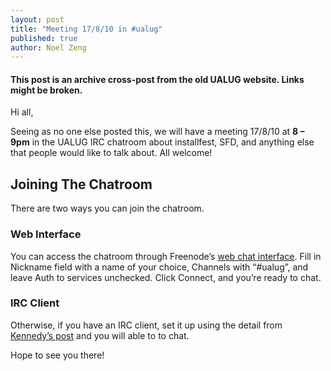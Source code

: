 ```yaml
---
layout: post
title: "Meeting 17/8/10 in #ualug"
published: true
author: Noel Zeng
---
```


#### This post is an archive cross-post from the old UALUG website. Links might be broken.

Hi all,

Seeing as no one else posted this, we will have a meeting 17/8/10 at **8 – 9pm** in the UALUG IRC chatroom about installfest, SFD, and anything else that people would like to talk about. All welcome!


Joining The Chatroom
--------------------

There are two ways you can join the chatroom.

### Web Interface

You can access the chatroom through Freenode’s [web chat interface](http://webchat.freenode.net/). Fill in Nickname field with a name of your choice, Channels with “#ualug”, and leave Auth to services unchecked. Click Connect, and you’re ready to chat.

### IRC Client

Otherwise, if you have an IRC client, set it up using the detail from [Kennedy’s post](/2010/08/15/irc-channel.html) and you will able to to chat.

Hope to see you there!